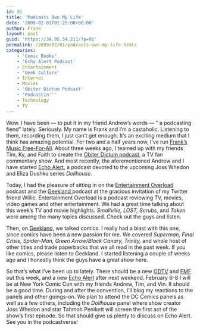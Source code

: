 ```yaml
---
id: 91
title: 'Podcasts Own My Life'
date: '2009-02-01T01:25:00+00:00'
author: Frank
layout: post
guid: 'https://34.95.34.211/?p=91'
permalink: /2009/02/01/podcasts-own-my-life-html/
categories:
    - 'Comic Books'
    - 'Echo Alert Podcast'
    - Entertainment
    - 'Geek Culture'
    - Internet
    - Movies
    - 'Obiter Dictum Podcast'
    - 'Podcastin'''
    - Technology
    - TV
---
```


Wow. I have been — to put it in my friend Andrew’s words — ” a podcasting fiend” lately. Seriously. My name is Frank and I’m a castaholic. Listening to them, recording them, I just can’t get enough. It’s an exciting medium that I think has amazing potential. For two and a half years now, I’ve run [Frank’s Music Free-For-All](http://frankpodcast.tk/). About three weeks ago, I teamed up with my friends Tim, Ky, and Faith to create the [Obiter Dictum podcast](http://odtvpodcast.tk/), a TV fan commentary show. And most recently, the aforementioned Andrew and I have started [Echo Alert](http://echoalert.tk/), a podcast devoted to the upcoming Joss Whedon and Eliza Dushku series <span style="font-style: italic;">Dollhouse</span>.

Today, I had the pleasure of sitting in on the [Entertainment Overload](http://fusedfilm.com/features/podcast-info/) podcast and the [Geekland ](http://www.geeklandpodcast.com/)podcast at the gracious invitation of my Twitter friend Willie. Entertainment Overload is a podcast reviewing TV, movies, video games and other entertainment. We had a great time talking about this week’s TV and movie highlights. <span style="font-style: italic;">Smallville, LOST, Scrubs</span>, and <span style="font-style: italic;">Taken</span> were among the many topics discussed. Check out the guys and listen.

Then, on [Geekland](http://www.geeklandpodcast.com/), we talked comics. I really had a blast with this one, since comics have been a new passion for me. We covered <span style="font-style: italic;">Superman, Final Crisis, Spider-Man, Green Arrow/Black Canary, Trinity,</span> and whole host of other titles and trade paperbacks that we all read in the past week. If you like comics, please listen to Geekland. I started listening a couple of weeks ago and I honestly think the guys have a great show here.

So that’s what I’ve been up to lately. There should be a new [ODTV](http://odtvpodcast.tk/) and [FMF](http://frankpodcast.tk/) out this week, and a new [Echo Alert](http://echoalert.tk/) after next weekend. February 6-8 I will be at New York Comic Con with my friends Andrew, Tim, and Vin. It should be a good time. During and after the convention, I’ll blog my reactions to the panels and other goings-on. We plan to attend the DC Comics panels as well as a few others, including the <span style="font-style: italic;">Dollhouse</span> panel where show creator Joss Whedon and star Tahmoh Penikett will screen the first act of the show’s first episode. So that should give us plenty to discuss on Echo Alert. See you in the podcastverse!